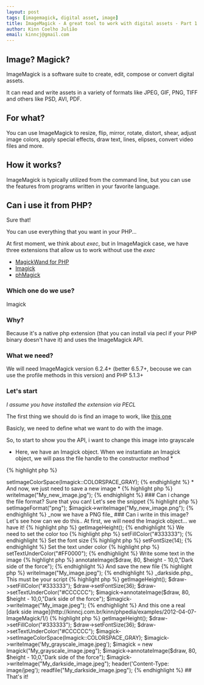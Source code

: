 ```yaml
---
layout: post
tags: [imagemagick, digital asset, image]
title: ImageMagick - A great tool to work with digital assets - Part 1
author: Kinn Coelho Julião
email: kinncj@gmail.com
---
```

## Image? Magick?
ImageMagick is a software suite to create, edit, compose or convert digital assets.

It can read and write assets in a variety of formats like JPEG, GIF, PNG, TIFF and others like PSD, AVI, PDF.

## For what?

You can use ImageMagick to resize, flip, mirror, rotate, distort, shear, adjust image colors, apply special effects, draw text, lines, elipses, convert video files and more.

## How it works?

ImageMagick is typically utilized from the command line, but you can use the features from programs written in your favorite language.

## Can i use it from PHP?

Sure that!

You can use everything that you want in your PHP... 

At first moment, we think about _exec_, but in ImageMagick case, we have three extensions that allow us to work without use the _exec_

* [MagickWand for PHP](http://www.magickwand.org/)
* [Imagick](http://pecl.php.net/package/imagick)
* [phMagick](http://www.francodacosta.com/phmagick)

### Which one do we use?

Imagick

### Why?

Because it's a native php extension (that you can install via pecl if your PHP binary doesn't have it) and uses the ImageMagick API.

### What we need?

We will need ImageMagick version 6.2.4+ (better 6.5.7+, becouse we can use the profile methods in this version) and PHP 5.1.3+

### Let's start

_I assume you have installed the extension via PECL_

The first thing we should do is find an image to work, like [this one](http://www.arteyfotografia.com.ar/contenido/objetos/df/7f/98/df7f98f48403cb3bd1ab9b4160cd82522c44c03b/mini_500_16800_1283811426672964.jpg)

Basicly, we need to define what we want to do with the image.

So, to start to show you the API, i want to change this image into grayscale

* Here, we have an Imagick object. When we instantiate an Imagick object, we will pass the file handle to the constructor method *

{% highlight php %}
<?php
$imagick = new Imagick("mini_500_16800_1283811426672964.jpg");
{% endhighlight %}

* Now, we need to change its colorspace to a grayscale colorspace. *

* Note: When you are working with [ColorSpace](http://en.wikipedia.org/wiki/Color_space), you must be careful with [ColorProfiles](http://en.wikipedia.org/wiki/ICC_profile) *

{% highlight php %}
<?php
$imagick->setImageColorSpace(Imagick::COLORSPACE_GRAY);
{% endhighlight %}

* And now, we just need to save a new image *

{% highlight php %}
<?php
$imagick->writeImage("My_new_image.jpg");
{% endhighlight %}

### Can i change the file format?

Sure that you can!
Let's see the snippet

{% highlight php %}
<?php
$imagick->setImageFormat("png");
$imagick->writeImage("My_new_image.png");
{% endhighlight %}

_now we have a PNG file_

### Can i write in this image?

Let's see how can we do this..

At first, we will need the Imagick object... we have it!
{% highlight php %}
<?php
$imagick = new Imagick("mini_500_16800_1283811426672964.jpg");
{% endhighlight %}

At second, we will need an ImagickDraw object.
{% highlight php %}
<?php
$draw = new ImagickDraw();
{% endhighlight %}

Now we can start to write

We need to get the image height, to calculate the position of our string
{% highlight php %}
<?php
$height = $imagick->getImageHeight();
{% endhighlight %}

We need to set the color too
{% highlight php %}
<?php
$draw->setFillColor("#333333");
{% endhighlight %}

Set the font size
{% highlight php %}
<?php
$draw->setFontSize(14);
{% endhighlight %}

Set the text under color
{% highlight php %}
<?php
$draw->setTextUnderColor("#FF0000");
{% endhighlight %}

Write some text in the image
{% highlight php %}
<?php
$imagick->annotateImage($draw, 80, $height - 10,0,"Dark side of the force");
{% endhighlight %}

And save the new file
{% highlight php %}
<?php
$imagick->writeImage("My_image.jpeg");
{% endhighlight %}

_darkside.php_

This must be your script

{% highlight php %}
<?php
$imagick = new Imagick("mini_500_16800_1283811426672964.jpg");
$draw = new ImagickDraw();
$height = $imagick->getImageHeight();
$draw->setFillColor("#333333");
$draw->setFontSize(36);
$draw->setTextUnderColor("#CCCCCC");
$imagick->annotateImage($draw, 80, $height - 10,0,"Dark side of the force");
$imagick->writeImage("My_image.jpeg");
{% endhighlight %}

And this one a real [dark side image](http://kinncj.com.br/kinn/phpedia/examples/2012-04-07-ImageMagick/1/)
{% highlight php %}
<?php
$imagick = new Imagick("mini_500_16800_1283811426672964.jpg");
$draw = new ImagickDraw();
$height = $imagick->getImageHeight();
$draw->setFillColor("#333333");
$draw->setFontSize(36);
$draw->setTextUnderColor("#CCCCCC");
$imagick->setImageColorSpace(Imagick::COLORSPACE_GRAY);
$imagick->writeImage('My_grayscale_image.jpeg');
$imagick = new Imagick("My_grayscale_image.jpeg");
$imagick->annotateImage($draw, 80, $height - 10,0,"Dark side of the force");
$imagick->writeImage("My_darkside_image.jpeg");
header('Content-Type: image/jpeg');
readfile("My_darkside_image.jpeg");
{% endhighlight %}

## That's it!